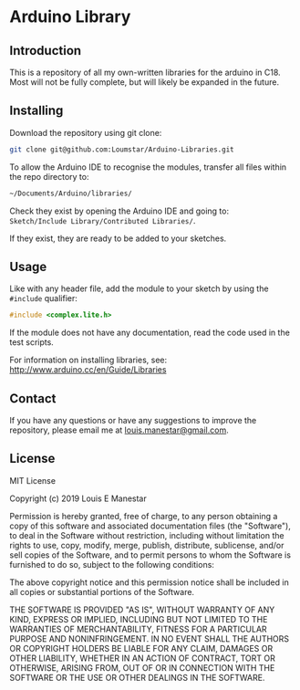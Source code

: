 # Arduino Library

## Introduction

This is a repository of all my own-written libraries for the arduino in C18.
Most will not be fully complete, but will likely be expanded in the future.

## Installing

Download the repository using git clone:

```bash
git clone git@github.com:Loumstar/Arduino-Libraries.git
```

To allow the Arduino IDE to recognise the modules, transfer all files within the repo directory to:

```bash
~/Documents/Arduino/libraries/
```

Check they exist by opening the Arduino IDE and going to: <br>
`Sketch/Include Library/Contributed Libraries/`.

If they exist, they are ready to be added to your sketches.

## Usage

Like with any header file, add the module to your sketch by using the `#include` qualifier:

```c
#include <complex.lite.h>
```

If the module does not have any documentation, read the code used in the test scripts. 

For information on installing libraries, see: http://www.arduino.cc/en/Guide/Libraries

## Contact

If you have any questions or have any suggestions to improve the repository, please email me at louis.manestar@gmail.com.

## License

MIT License

Copyright (c) 2019 Louis E Manestar

Permission is hereby granted, free of charge, to any person obtaining a copy
of this software and associated documentation files (the "Software"), to deal
in the Software without restriction, including without limitation the rights
to use, copy, modify, merge, publish, distribute, sublicense, and/or sell
copies of the Software, and to permit persons to whom the Software is
furnished to do so, subject to the following conditions:

The above copyright notice and this permission notice shall be included in all
copies or substantial portions of the Software.

THE SOFTWARE IS PROVIDED "AS IS", WITHOUT WARRANTY OF ANY KIND, EXPRESS OR
IMPLIED, INCLUDING BUT NOT LIMITED TO THE WARRANTIES OF MERCHANTABILITY,
FITNESS FOR A PARTICULAR PURPOSE AND NONINFRINGEMENT. IN NO EVENT SHALL THE
AUTHORS OR COPYRIGHT HOLDERS BE LIABLE FOR ANY CLAIM, DAMAGES OR OTHER
LIABILITY, WHETHER IN AN ACTION OF CONTRACT, TORT OR OTHERWISE, ARISING FROM,
OUT OF OR IN CONNECTION WITH THE SOFTWARE OR THE USE OR OTHER DEALINGS IN THE
SOFTWARE.